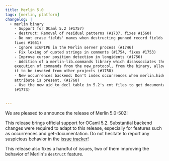 ```yaml
---
title: Merlin 5.0
tags: [merlin, platform]
changelog: |
  + merlin binary
    - Support for OCaml 5.2 (#1757)
    - destruct: Removal of residual patterns (#1737, fixes #1560)
    - Do not erase fields' names when destructing punned record fields (#1734,
    fixes #1661)
    - Ignore SIGPIPE in the Merlin server process (#1746)
    - Fix lexing of quoted strings in comments (#1754, fixes #1753)
    - Improve cursor position detection in longidents (#1756)
    - Addition of a merlin-lib.commands library which disassociates the
    execution of commands from the new_protocol, from the binary, allowing
    it to be invoked from other projects (#1758)
    - New occurrences backend: Don't index occurrences when merlin.hide
    attribute is present. (#1768)
    - Use the new uid_to_decl table in 5.2's cmt files to get documentation.
    (#1773)


---
```


We are pleased to announce the release of Merlin 5.0-502!

This release brings official support for OCaml 5.2. Substantial backend changes were required to adapt to this release, especially for features such as occurrences and get-documentation. Do not hesitate to report any suspicious behavior in the [issue tracker](https://github.com/ocaml/merlin/issues)!

This release also fixes a handful of issues, two of them improving the behavior of Merlin's `destruct` feature.
